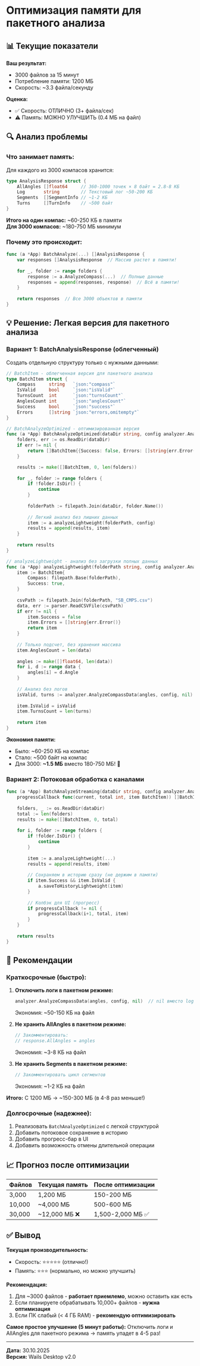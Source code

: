 # Оптимизация памяти для пакетного анализа

## 📊 Текущие показатели

**Ваш результат:**
- 3000 файлов за 15 минут
- Потребление памяти: 1200 МБ
- Скорость: ~3.3 файла/секунду

**Оценка:**
- ✅ Скорость: ОТЛИЧНО (3+ файла/сек)
- ⚠️ Память: МОЖНО УЛУЧШИТЬ (0.4 МБ на файл)

## 🔍 Анализ проблемы

### Что занимает память:

Для каждого из 3000 компасов хранится:
```go
type AnalysisResponse struct {
    AllAngles []float64     // 360-1000 точек × 8 байт = 2.8-8 КБ
    Log       string        // Текстовый лог ~50-200 КБ
    Segments  []SegmentInfo // ~1-2 КБ
    Turns     []TurnInfo    // ~500 байт
}
```

**Итого на один компас:** ~60-250 КБ в памяти  
**Для 3000 компасов:** ~180-750 МБ минимум

### Почему это происходит:

```go
func (a *App) BatchAnalyze(...) []AnalysisResponse {
    var responses []AnalysisResponse  // Массив растет в памяти!
    
    for _, folder := range folders {
        response := a.AnalyzeCompass(...)  // Полные данные
        responses = append(responses, response)  // Всё в памяти!
    }
    
    return responses  // Все 3000 объектов в памяти
}
```

## 💡 Решение: Легкая версия для пакетного анализа

### Вариант 1: BatchAnalysisResponse (облегченный)

Создать отдельную структуру только с нужными данными:

```go
// BatchItem - облегченная версия для пакетного анализа
type BatchItem struct {
    Compass     string   `json:"compass"`
    IsValid     bool     `json:"isValid"`
    TurnsCount  int      `json:"turnsCount"`
    AnglesCount int      `json:"anglesCount"`
    Success     bool     `json:"success"`
    Errors      []string `json:"errors,omitempty"`
}

// BatchAnalyzeOptimized - оптимизированная версия
func (a *App) BatchAnalyzeOptimized(dataDir string, config analyzer.AnalysisConfig) []BatchItem {
    folders, err := os.ReadDir(dataDir)
    if err != nil {
        return []BatchItem{{Success: false, Errors: []string{err.Error()}}}
    }

    results := make([]BatchItem, 0, len(folders))
    
    for _, folder := range folders {
        if !folder.IsDir() {
            continue
        }
        
        folderPath := filepath.Join(dataDir, folder.Name())
        
        // Легкий анализ без лишних данных
        item := a.analyzeLightweight(folderPath, config)
        results = append(results, item)
    }
    
    return results
}

// analyzeLightweight - анализ без загрузки полных данных
func (a *App) analyzeLightweight(folderPath string, config analyzer.AnalysisConfig) BatchItem {
    item := BatchItem{
        Compass: filepath.Base(folderPath),
        Success: true,
    }
    
    csvPath := filepath.Join(folderPath, "SB_CMPS.csv")
    data, err := parser.ReadCSVFile(csvPath)
    if err != nil {
        item.Success = false
        item.Errors = []string{err.Error()}
        return item
    }
    
    // Только подсчет, без хранения массива
    item.AnglesCount = len(data)
    
    angles := make([]float64, len(data))
    for i, d := range data {
        angles[i] = d.Angle
    }
    
    // Анализ без логов
    isValid, turns := analyzer.AnalyzeCompassData(angles, config, nil)
    
    item.IsValid = isValid
    item.TurnsCount = len(turns)
    
    return item
}
```

**Экономия памяти:**
- Было: ~60-250 КБ на компас
- Стало: ~500 байт на компас
- Для 3000: **~1.5 МБ** вместо 180-750 МБ! 🎉

### Вариант 2: Потоковая обработка с каналами

```go
func (a *App) BatchAnalyzeStreaming(dataDir string, config analyzer.AnalysisConfig, 
    progressCallback func(current, total int, item BatchItem)) []BatchItem {
    
    folders, _ := os.ReadDir(dataDir)
    total := len(folders)
    results := make([]BatchItem, 0, total)
    
    for i, folder := range folders {
        if !folder.IsDir() {
            continue
        }
        
        item := a.analyzeLightweight(...)
        results = append(results, item)
        
        // Сохраняем в историю сразу (не держим в памяти)
        if item.Success && item.IsValid {
            a.saveToHistoryLightweight(item)
        }
        
        // Колбэк для UI (прогресс)
        if progressCallback != nil {
            progressCallback(i+1, total, item)
        }
    }
    
    return results
}
```

## 🚀 Рекомендации

### Краткосрочные (быстро):

1. **Отключить логи в пакетном режиме:**
   ```go
   analyzer.AnalyzeCompassData(angles, config, nil)  // nil вместо logFile
   ```
   Экономия: ~50-150 КБ на файл

2. **Не хранить AllAngles в пакетном режиме:**
   ```go
   // Закомментировать:
   // response.AllAngles = angles
   ```
   Экономия: ~3-8 КБ на файл

3. **Не хранить Segments в пакетном режиме:**
   ```go
   // Закомментировать цикл сегментов
   ```
   Экономия: ~1-2 КБ на файл

**Итого:** С 1200 МБ → ~150-300 МБ (в 4-8 раз меньше!)

### Долгосрочные (надежнее):

1. Реализовать `BatchAnalyzeOptimized` с легкой структурой
2. Добавить потоковое сохранение в историю
3. Добавить прогресс-бар в UI
4. Добавить возможность отмены длительной операции

## 📈 Прогноз после оптимизации

| Файлов | Текущая память | После оптимизации |
|--------|----------------|-------------------|
| 3,000  | 1,200 МБ       | 150-200 МБ        |
| 10,000 | ~4,000 МБ      | 500-600 МБ        |
| 30,000 | ~12,000 МБ ❌  | 1,500-2,000 МБ ✅ |

## ✅ Вывод

**Текущая производительность:**
- Скорость: ⭐⭐⭐⭐⭐ (отлично!)
- Память: ⭐⭐⭐ (нормально, но можно улучшить)

**Рекомендация:**
1. Для ~3000 файлов - **работает приемлемо**, можно оставить как есть
2. Если планируете обрабатывать 10,000+ файлов - **нужна оптимизация**
3. Если ПК слабый (< 4 ГБ RAM) - **рекомендую оптимизировать**

**Самое простое улучшение (5 минут работы):**
Отключить логи и AllAngles для пакетного режима → память упадет в 4-5 раз!

---

**Дата:** 30.10.2025  
**Версия:** Wails Desktop v2.0

